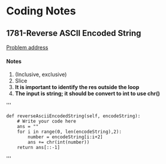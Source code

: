 # Coding Notes

## 1781-Reverse ASCll Encoded String
[Problem address](https://github.com/xiaotied/learn-coding/blob/master/1781%20%C2%B7%20Reverse%20ASCII%20Encoded%20Strings.py)
#### Notes
1. (Inclusive, exclusive)
2. Slice
3. **It is important to identify the res outside the loop**
4. **The input is string; it should be convert to int to use chr()**

'''

    def reverseAsciiEncodedString(self, encodeString):
        # Write your code here
        ans = ""
        for i in range(0, len(encodeString),2):
            number = encodeString[i:i+2]
            ans += chr(int(number))
        return ans[::-1]
'''